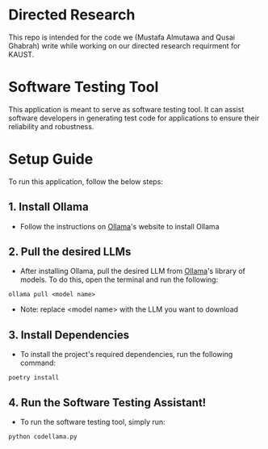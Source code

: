 # Directed Research
 This repo is intended for the code we (Mustafa Almutawa and Qusai Ghabrah) write while working on our directed research requirment for KAUST.

# Software Testing Tool
This application is meant to serve as software testing tool. It can assist software developers in generating test code for applications to ensure their reliability and robustness.

 # Setup Guide
To run this application, follow the below steps:


## 1. Install Ollama
- Follow the instructions on [Ollama](https://ollama.com/)'s website to install Ollama

## 2. Pull the desired LLMs
- After installing Ollama, pull the desired LLM from [Ollama](https://ollama.com/library)'s library of models. To do this, open the terminal and run the following:
```
ollama pull <model name>
```
- Note: replace \<model name> with the LLM you want to download

## 3. Install Dependencies
- To install the project's required dependencies, run the following command:
```
poetry install
```

## 4. Run the Software Testing Assistant!
- To run the software testing tool, simply run:
```
python codellama.py
```